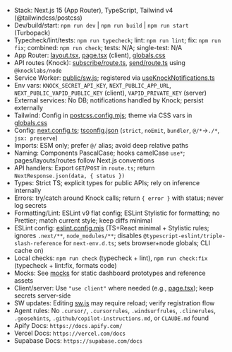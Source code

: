 - Stack: Next.js 15 (App Router), TypeScript, Tailwind v4 (@tailwindcss/postcss)
- Dev/build/start: `npm run dev` | `npm run build` | `npm run start` (Turbopack)
- Typecheck/lint/tests: `npm run typecheck`; lint: `npm run lint`; fix: `npm run fix`; combined: `npm run check`; tests: N/A; single-test: N/A
- App Router: [layout.tsx](app/layout.tsx), [page.tsx](app/page.tsx) (client), [globals.css](app/globals.css)
- API routes (Knock): [subscribe/route.ts](app/api/notifications/subscribe/route.ts), [send/route.ts](app/api/notifications/send/route.ts) using `@knocklabs/node`
- Service Worker: [public/sw.js](public/sw.js); registered via [useKnockNotifications.ts](app/hooks/useKnockNotifications.ts)
- Env vars: `KNOCK_SECRET_API_KEY`, `NEXT_PUBLIC_APP_URL`, `NEXT_PUBLIC_VAPID_PUBLIC_KEY` (client), `VAPID_PRIVATE_KEY` (server)
- External services: No DB; notifications handled by Knock; persist externally
- Tailwind: Config in [postcss.config.mjs](postcss.config.mjs); theme via CSS vars in [globals.css](app/globals.css)
- Config: [next.config.ts](next.config.ts); [tsconfig.json](tsconfig.json) (`strict`, `noEmit`, `bundler`, `@/*`->`./*`, `jsx: preserve`)
- Imports: ESM only; prefer `@/` alias; avoid deep relative paths
- Naming: Components PascalCase; hooks camelCase `use*`; pages/layouts/routes follow Next.js conventions
- API handlers: Export `GET`/`POST` in `route.ts`; return `NextResponse.json(data, { status })`
- Types: Strict TS; explicit types for public APIs; rely on inference internally
- Errors: try/catch around Knock calls; return `{ error }` with status; never log secrets
- Formatting/Lint: ESLint v9 flat config; ESLint Stylistic for formatting; no Prettier; match current style; keep diffs minimal
- ESLint config: [eslint.config.mjs](file:///home/prinova/CodeProjects/agent-vibes/eslint.config.mjs) (TS+React minimal + Stylistic rules; ignores `.next/**`, `node_modules/**`; disables `@typescript-eslint/triple-slash-reference` for `next-env.d.ts`; sets browser+node globals; CLI cache on)
- Local checks: `npm run check` (typecheck + lint), `npm run check:fix` (typecheck + lint:fix, formats code)
- Mocks: See [mocks](mocks) for static dashboard prototypes and reference assets
- Client/server: Use `"use client"` where needed (e.g., [page.tsx](app/page.tsx)); keep secrets server-side
- SW updates: Editing [sw.js](public/sw.js) may require reload; verify registration flow
- Agent rules: No `.cursor/`, `.cursorrules`, `.windsurfrules`, `.clinerules`, `.goosehints`, `.github/copilot-instructions.md`, or `CLAUDE.md` found
- Apify Docs: `https://docs.apify.com/`
- Vercel Docs: `https://vercel.com/docs`
- Supabase Docs: `https://supabase.com/docs`
